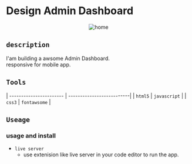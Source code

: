 # Design Admin Dashboard 


<p align="center">
    <img alt="home" src="https://res.cloudinary.com/for-learning-and-training/image/upload/v1657534587/Screen%20Website/screencapture-127-0-0-1-5500-2022-07-10-19_20_15_u2fsnl.png">
</p>

## `description`

 I'am building a awsome Admin Dashboard.\
 responsive for mobile app.

## `Tools`


| ----------------------- |  --------------------------|
| `html5`                 |  `javascript`              |
| `css3`                  |  `fontawsome`              |

## `Useage`

### usage and install

- `live server`
   - use extenision like live server in your code editor to run the app.